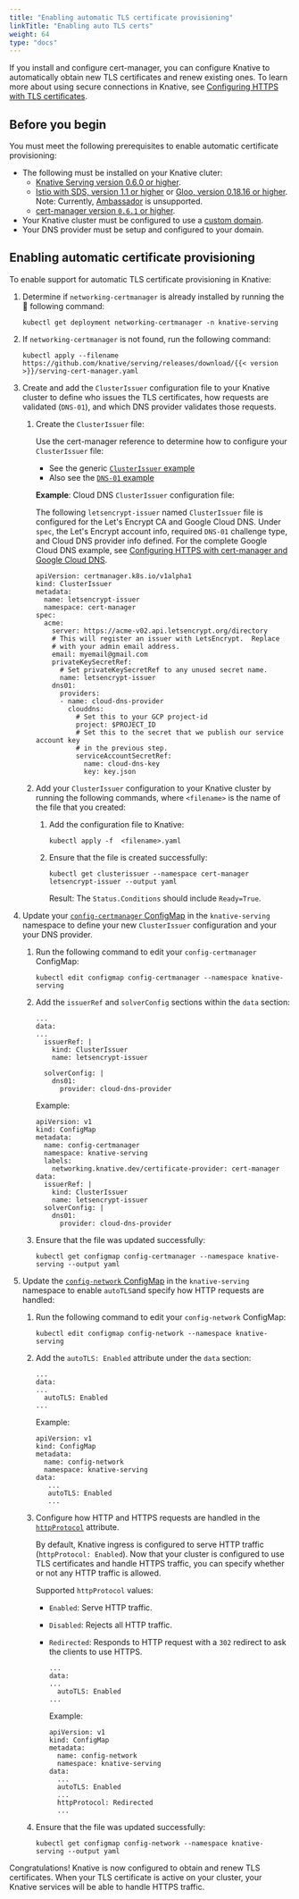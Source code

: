```yaml
---
title: "Enabling automatic TLS certificate provisioning"
linkTitle: "Enabling auto TLS certs"
weight: 64
type: "docs"
---
```


If you install and configure cert-manager, you can configure Knative to
automatically obtain new TLS certificates and renew existing ones. To learn more
about using secure connections in Knative, see
[Configuring HTTPS with TLS certificates](./using-a-tls-cert.md).

## Before you begin

You must meet the following prerequisites to enable automatic certificate
provisioning:

- The following must be installed on your Knative cluter:
  - [Knative Serving version 0.6.0 or higher](../install/).
  - [Istio with SDS, version 1.1 or higher](../install/installing-istio.md#installing-istio-with-SDS-to-secure-the-ingress-gateway) or [Gloo, version 0.18.16 or higher](../install/Knative-with-Gloo.md).
    Note: Currently, [Ambassador](https://github.com/datawire/ambassador) is unsupported.
  - [cert-manager version `0.6.1` or higher](./installing-cert-manager.md).
- Your Knative cluster must be configured to use a
  [custom domain](./using-a-custom-domain.md).
- Your DNS provider must be setup and configured to your domain.

## Enabling automatic certificate provisioning

To enable support for automatic TLS certificate provisioning in Knative:

1. Determine if `networking-certmanager` is already installed by running the 
    following command:

    ```shell
    kubectl get deployment networking-certmanager -n knative-serving
    ```

1. If `networking-certmanager` is not found, run the following command:
   
    ```shell
    kubectl apply --filename https://github.com/knative/serving/releases/download/{{< version >}}/serving-cert-manager.yaml
    ```

1. Create and add the `ClusterIssuer` configuration file to your Knative cluster
   to define who issues the TLS certificates, how requests are validated
   (`DNS-01`), and which DNS provider validates those requests.

   1. Create the `ClusterIssuer` file:

      Use the cert-manager reference to determine how to configure your
      `ClusterIssuer` file:

      - See the generic
        [`ClusterIssuer` example](https://docs.cert-manager.io/en/latest/tasks/issuers/setup-acme.html#creating-a-basic-acme-issuer)
      - Also see the
        [`DNS-01` example](https://docs.cert-manager.io/en/latest/tasks/acme/configuring-dns01/index.html)

      **Example**: Cloud DNS `ClusterIssuer` configuration file:

      The following `letsencrypt-issuer` named `ClusterIssuer` file is
      configured for the Let's Encrypt CA and Google Cloud DNS. Under `spec`,
      the Let's Encrypt account info, required `DNS-01` challenge type, and
      Cloud DNS provider info defined. For the complete Google Cloud DNS
      example, see
      [Configuring HTTPS with cert-manager and Google Cloud DNS](./using-cert-manager-on-gcp.md).

      ```shell
      apiVersion: certmanager.k8s.io/v1alpha1
      kind: ClusterIssuer
      metadata:
        name: letsencrypt-issuer
        namespace: cert-manager
      spec:
        acme:
          server: https://acme-v02.api.letsencrypt.org/directory
          # This will register an issuer with LetsEncrypt.  Replace
          # with your admin email address.
          email: myemail@gmail.com
          privateKeySecretRef:
            # Set privateKeySecretRef to any unused secret name.
            name: letsencrypt-issuer
          dns01:
            providers:
            - name: cloud-dns-provider
              clouddns:
                # Set this to your GCP project-id
                project: $PROJECT_ID
                # Set this to the secret that we publish our service account key
                # in the previous step.
                serviceAccountSecretRef:
                  name: cloud-dns-key
                  key: key.json
      ```

   1. Add your `ClusterIssuer` configuration to your Knative cluster by running
      the following commands, where `<filename>` is the name of the file that
      you created:

      1. Add the configuration file to Knative:

         ```shell
         kubectl apply -f  <filename>.yaml
         ```

      1. Ensure that the file is created successfully:

         ```shell
         kubectl get clusterissuer --namespace cert-manager letsencrypt-issuer --output yaml
         ```

         Result: The `Status.Conditions` should include `Ready=True`.

1. Update your
   [`config-certmanager` ConfigMap](https://github.com/knative/serving/blob/master/config/config-certmanager.yaml)
   in the `knative-serving` namespace to define your new `ClusterIssuer`
   configuration and your your DNS provider.

   1. Run the following command to edit your `config-certmanager` ConfigMap:

      ```shell
      kubectl edit configmap config-certmanager --namespace knative-serving
      ```

   1. Add the `issuerRef` and `solverConfig` sections within the `data` section:

      ```shell
      ...
      data:
      ...
        issuerRef: |
          kind: ClusterIssuer
          name: letsencrypt-issuer

        solverConfig: |
          dns01:
            provider: cloud-dns-provider
      ```

      Example:

      ```shell
      apiVersion: v1
      kind: ConfigMap
      metadata:
        name: config-certmanager
        namespace: knative-serving
        labels:
          networking.knative.dev/certificate-provider: cert-manager
      data:
        issuerRef: |
          kind: ClusterIssuer
          name: letsencrypt-issuer
        solverConfig: |
          dns01:
            provider: cloud-dns-provider
      ```

   1. Ensure that the file was updated successfully:

      ```shell
      kubectl get configmap config-certmanager --namespace knative-serving --output yaml
      ```

1. Update the
   [`config-network` ConfigMap](https://github.com/knative/serving/blob/master/config/config-network.yaml)
   in the `knative-serving` namespace to enable `autoTLS`and specify how HTTP
   requests are handled:

   1. Run the following command to edit your `config-network` ConfigMap:

      ```shell
      kubectl edit configmap config-network --namespace knative-serving
      ```

   1. Add the `autoTLS: Enabled` attribute under the `data` section:

      ```shell
      ...
      data:
      ...
        autoTLS: Enabled
      ...
      ```

      Example:

      ```shell
      apiVersion: v1
      kind: ConfigMap
      metadata:
        name: config-network
        namespace: knative-serving
      data:
         ...
         autoTLS: Enabled
         ...
      ```

   1. Configure how HTTP and HTTPS requests are handled in the
      [`httpProtocol`](https://github.com/knative/serving/blob/master/config/config-network.yaml#L110)
      attribute.

      By default, Knative ingress is configured to serve HTTP traffic
      (`httpProtocol: Enabled`). Now that your cluster is configured to use TLS
      certificates and handle HTTPS traffic, you can specify whether or not any
      HTTP traffic is allowed.

      Supported `httpProtocol` values:

      - `Enabled`: Serve HTTP traffic.
      - `Disabled`: Rejects all HTTP traffic.
      - `Redirected`: Responds to HTTP request with a `302` redirect to ask the
        clients to use HTTPS.


         ```shell
         ...
         data:
         ...
           autoTLS: Enabled
         ...
         ```

         Example:

         ```shell
         apiVersion: v1
         kind: ConfigMap
         metadata:
           name: config-network
           namespace: knative-serving
         data:
           ...
           autoTLS: Enabled
           ...
           httpProtocol: Redirected
           ...
         ```

    1. Ensure that the file was updated successfully:

        ```shell
        kubectl get configmap config-network --namespace knative-serving --output yaml
        ```

Congratulations! Knative is now configured to obtain and renew TLS certificates.
When your TLS certificate is active on your cluster, your Knative services will
be able to handle HTTPS traffic.
